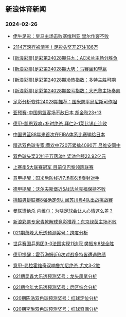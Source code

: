 ## 新浪体育新闻 
### 2024-02-26

+ [佬牛足彩：皇马主场击败塞维利亚 里尔作客不败](https://sports.sina.com.cn/l/2024-02-25/doc-inakfkcq5956282.shtml)

+ [2114万滚存被清空！足彩头奖开27注186万](https://sports.sina.com.cn/l/2024-02-25/doc-inakfcvr3395059.shtml)

+ [[新浪彩票]足彩第24028期任九：AC米兰主场分胜负](https://sports.sina.com.cn/l/2024-02-25/doc-inakfcvu2843488.shtml)

+ [[新浪彩票]足彩第24028期大势：马赛坐和望赢](https://sports.sina.com.cn/l/2024-02-25/doc-inakfcvn8838782.shtml)

+ [[新浪彩票]足彩第24028期冷热指数：多特主胜可期](https://sports.sina.com.cn/l/2024-02-25/doc-inakfcvu2843704.shtml)

+ [[新浪彩票]足彩第24028期盈亏指数：大巴黎主场奏凯](https://sports.sina.com.cn/l/2024-02-25/doc-inakfcvn8839731.shtml)

+ [足彩分析软件24028期推荐：国米防平局尼斯可作胆](https://sports.sina.com.cn/l/2024-02-25/doc-inakfcvr3412382.shtml)

+ [亚预赛-中国男篮客场不敌日本 胡金秋23+13](https://sports.sina.com.cn/basketball/cba/2024-02-25/doc-inakfute8514490.shtml)

+ [德甲-凯恩双响+补时绝杀 拜仁2-1莱比锡止连败](https://sports.sina.com.cn/global/germany/2024-02-25/doc-inakfcvu2847923.shtml)

+ [中国男篮88年来首次在FIBA体系比赛输给日本](https://sports.sina.com.cn/basketball/cba/2024-02-25/doc-inakfutk5734255.shtml)

+ [精选双色球专家:黄欢中720万累擒4090万 吕维安同中](https://sports.sina.com.cn/l/2024-02-25/doc-inakfutn2507727.shtml)

+ [双色球头奖3注1千万落3地 奖池余额22.92亿元](https://sports.sina.com.cn/l/2024-02-25/doc-inakhmre2175691.shtml)

+ [上赛季5大联赛冠军 目前仅巴黎领跑联赛](https://sports.sina.com.cn/g/pl/2024-02-25/doc-inakfute8527142.shtml)

+ [意甲提醒：国米后防线近7场有6场零封对手](https://sports.sina.com.cn/l/2024-02-25/doc-inakfkck8746052.shtml)

+ [德甲提醒：沃尔夫斯堡近5战法兰克福保持不败](https://sports.sina.com.cn/l/2024-02-25/doc-inakfkcp3301363.shtml)

+ [排超男排联赛8强确定6队 闽苏川粤4队出战挑战赛](https://sports.sina.com.cn/others/volleyball/2024-02-25/doc-inakhfic2867825.shtml)

+ [曼联遭绝杀 内维尔：为啥足球会让人心情这么差？](https://sports.sina.com.cn/g/pl/2024-02-25/doc-inakfute8524671.shtml)

+ [新浪彩票专家青乾解球竞彩推荐：东京绿茵主场不败](https://sports.sina.com.cn/l/2024-02-25/doc-inakfkcs2747259.shtml)

+ [021期萧峰大乐透预测奖号：跨度分析](https://sports.sina.com.cn/l/2024-02-25/doc-inakfcvn8853967.shtml)

+ [世乒赛国乒男团3-0法国实现11连冠 樊振东8战全胜](https://sports.sina.com.cn/others/pingpang/2024-02-25/doc-inakhfic2871256.shtml)

+ [德甲提醒：霍芬海姆近6次对战多特皆遭遇败绩](https://sports.sina.com.cn/l/2024-02-25/doc-inakfkck8744208.shtml)

+ [意甲-弗拉霍维奇双响鲁加尼绝杀 尤文3-2胜](https://sports.sina.com.cn/g/seriea/2024-02-25/doc-inakhmre2177355.shtml)

+ [021期吴鑫大乐透预测奖号：龙头凤尾分析](https://sports.sina.com.cn/l/2024-02-25/doc-inakfcvn8853766.shtml)

+ [021期余年大乐透预测奖号：后区综合分析](https://sports.sina.com.cn/l/2024-02-25/doc-inakfcvu2856409.shtml)

+ [020期陈浩双色球预测奖号：红球定位分析](https://sports.sina.com.cn/l/2024-02-23/doc-inaizhpi0813247.shtml)

+ [020期李琳双色球预测奖号：红球奇偶分析](https://sports.sina.com.cn/l/2024-02-23/doc-inaizhpn8062848.shtml)

